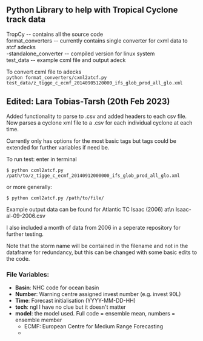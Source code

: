 ## Python Library to help with Tropical Cyclone track data

TropCy -- contains all the source code  
format_converters -- currently contains single converter for cxml data to atcf adecks  
    -standalone_converter  -- compiled version for linux system  
test_data  -- example cxml file and output adeck  

To convert cxml file to adecks  
`python format_converters/cxml2atcf.py test_data/z_tigge_c_ecmf_20140905120000_ifs_glob_prod_all_glo.xml`

## Edited: Lara Tobias-Tarsh (20th Feb 2023)
Added functionality to parse to .csv and added headers to each csv file.
Now parses a cyclone xml file to a .csv for each individual cyclone at each time.

Currently only has options for the most basic tags but tags could be extended for further
variables if need be.

To run test: enter in terminal
```
$ python cxml2atcf.py /path/to/z_tigge_c_ecmf_20140912000000_ifs_glob_prod_all_glo.xml
```
or more generally:
```
$ python cxml2atcf.py /path/to/file/
```

Example output data can be found for Atlantic TC Isaac (2006) at\n
Isaac-al-09-2006.csv

I also included a month of data from 2006 in a seperate repository for further testing.

Note that the storm name will be contained in the filename and not in the dataframe for redundancy, but this can be changed with some basic edits to the code.

 ### File Variables:
 * **Basin**: NHC code for ocean basin
 * **Number**: Warning centre assigned invest number (e.g. invest 90L)
 * **Time**: Forecast initialisation (YYYY-MM-DD-HH)
 * **tech**: ngl I have no clue but it doesn't matter
 * **model**: the model used. Full code = ensemble mean, numbers = ensemble member
    - ECMF: European Centre for Medium Range Forecasting
    - 
